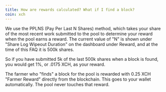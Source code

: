 ```yaml
---
title: How are rewards calculated? What if I find a block?
coin: xch
---
```


We use the PPLNS (Pay Per Last N Shares) method, which takes your share of the most recent work submitted to the pool to determine your reward when the pool earns a reward. The current value of "N" is shown under "Share Log Wipeout Duration" on the dashboard under Reward, and at the time of this FAQ it is 500k shares.

So if you have submitted 5k of the last 500k shares when a block is found, you would get 1%, or .0175 XCH, as your reward.

The farmer who "finds" a block for the pool is rewarded with 0.25 XCH "Farmer Reward" directly from the blockchain. This goes to your wallet automatically. The pool never touches that reward.

